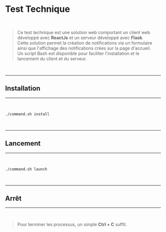 # **Test Technique**
</br>

>Ce test technique est une solution web comportant un client web développé avec **ReactJs** et un serveur développé avec **Flask**. </br>
Cette solution permet la création de notifications via un formulaire ainsi que l'affichage des notifications crées sur la page d'accueil. </br>
Un script Bash est disponible pour faciliter l'installation et le lancement du client et du serveur.

</br>

-------------------
## **Installation**
-------------------
</br>

```
./command.sh install
```

</br>

-------------------
## **Lancement**
-------------------
</br>

```
./command.sh launch
```
</br>

-------------------
## **Arrêt**
-------------------
</br>

>Pour terminer les processus, un simple **Ctrl + C** suffit.

</br>